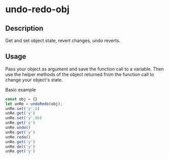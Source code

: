 # undo-redo-obj
## Description
Get and set object state, revert changes, undo reverts.

## Usage
Pass your object as argument and save the function call to a variable. Then use the helper methods of the object returned from the function call to change your object's state.

Basic example
```js
const obj = {}
let unRe = undoRedo(obj);
unRe.set('y',6)
unRe.get('y')
unRe.set('y',66)
unRe.get('y')
unRe.undo()
unRe.get('y')
unRe.redo()  
unRe.get('y')
unRe.del('y')
unRe.get('y')
```